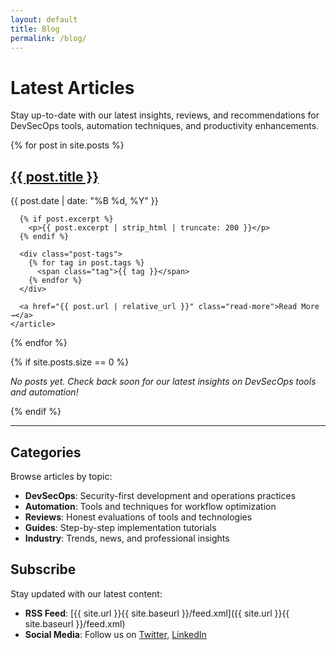 ```yaml
---
layout: default
title: Blog
permalink: /blog/
---
```


# Latest Articles

Stay up-to-date with our latest insights, reviews, and recommendations for DevSecOps tools, automation techniques, and productivity enhancements.

<div class="posts">
  {% for post in site.posts %}
    <article class="post">
      <h2><a href="{{ post.url | relative_url }}">{{ post.title }}</a></h2>
      <time datetime="{{ post.date | date_to_xmlschema }}">{{ post.date | date: "%B %d, %Y" }}</time>
      
      {% if post.excerpt %}
        <p>{{ post.excerpt | strip_html | truncate: 200 }}</p>
      {% endif %}
      
      <div class="post-tags">
        {% for tag in post.tags %}
          <span class="tag">{{ tag }}</span>
        {% endfor %}
      </div>
      
      <a href="{{ post.url | relative_url }}" class="read-more">Read More →</a>
    </article>
  {% endfor %}
</div>

{% if site.posts.size == 0 %}
<div class="no-posts">
  <p><em>No posts yet. Check back soon for our latest insights on DevSecOps tools and automation!</em></p>
</div>
{% endif %}

---

## Categories

Browse articles by topic:

- **DevSecOps**: Security-first development and operations practices
- **Automation**: Tools and techniques for workflow optimization  
- **Reviews**: Honest evaluations of tools and technologies
- **Guides**: Step-by-step implementation tutorials
- **Industry**: Trends, news, and professional insights

## Subscribe

Stay updated with our latest content:

- **RSS Feed**: [{{ site.url }}{{ site.baseurl }}/feed.xml]({{ site.url }}{{ site.baseurl }}/feed.xml)
- **Social Media**: Follow us on [Twitter](https://twitter.com/th1nkn3st), [LinkedIn](https://linkedin.com/company/th1nkn3st)